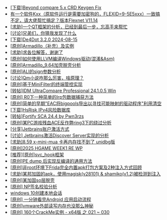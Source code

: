 + [[下载]Beyond compare 5.x CRD Keygen Fix](https://bbs.kanxue.com/thread-285468.htm)
+ [有一个软件Kxx（原软件运行是需要加密狗的，FLEXID=9-5E5xxx）一致搞不定，请大佬帮忙搞定？版本Flexnet V11.14](https://bbs.kanxue.com/thread-279161.htm)
+ [[求助]一个QT框架的分析，已经到最后一步，忘高手来帮忙](https://bbs.kanxue.com/thread-280877.htm)
+ [[讨论]兄弟们，你猜我发现了什么](https://bbs.kanxue.com/thread-285293.htm)
+ [[下载]De4Dot 3.2.0 2024-08-15](https://bbs.kanxue.com/thread-285295.htm)
+ [[原创]Armadillo（补充）及实例](https://bbs.kanxue.com/thread-285520.htm)
+ [[求助]求各位解答，谢谢了](https://bbs.kanxue.com/thread-285519.htm)
+ [[原创]如何使用LLVM编译Windows驱动(混淆&Asm)](https://bbs.kanxue.com/thread-262737.htm)
+ [[原创]Armadillo_9.64加壳脱壳分析](https://bbs.kanxue.com/thread-284527.htm)
+ [[原创]ALI的sign参数分析](https://bbs.kanxue.com/thread-284292.htm)
+ [[讨论]Qm小说咋那么厉害，啥原理？](https://bbs.kanxue.com/thread-285522.htm)
+ [[原创]基于MiniFilter的终端管控实现](https://bbs.kanxue.com/thread-285447.htm)
+ [[转帖]IDM UltraCompare Professional 24.1.0.5 Win](https://bbs.kanxue.com/thread-285521.htm)
+ [[原创] R0下一种简单的Irp包数据捕获方法](https://bbs.kanxue.com/thread-285317.htm)
+ [[原创]简单的早期"EAC将bigpools导出以寻找可能映射的驱动程序"利用清空](https://bbs.kanxue.com/thread-285355.htm)
+ [[下载]HsRisk IPv4风险数据库](https://bbs.kanxue.com/thread-285213.htm)
+ [[转帖]Fortify SCA 24.4 by Pwn3rzs](https://bbs.kanxue.com/thread-285524.htm)
+ [[原创]某PC游戏残血ACE反作弊ring3下的绕过分析](https://bbs.kanxue.com/thread-284667.htm)
+ [[分享]Jetbrains账户激活方式](https://bbs.kanxue.com/thread-284298.htm)
+ [[讨论] Jetbrains激活Discover Server实现的分析](https://bbs.kanxue.com/thread-283941.htm)
+ [[求助]8.59 x-mini-mua  卡再内存找不到了  unidbg版](https://bbs.kanxue.com/thread-285515.htm)
+ [[原创]2025 HGAME WEEK1 RE WP](https://bbs.kanxue.com/thread-285536.htm)
+ [[推荐][原创]svc_hook框架](https://bbs.kanxue.com/thread-284713.htm)
+ [[原创]PE dump 后实现反编译的通用方法](https://bbs.kanxue.com/thread-284958.htm)
+ [[原创]非root环境下Frida完全内置apk打包方案及2种注入方式回顾](https://bbs.kanxue.com/thread-284482.htm)
+ [[求助]某邦加固的apk，使用magisk(v28101) & shamiko(v1.2)被检测到注入](https://bbs.kanxue.com/thread-284946.htm)
+ [[原创]某加固so层脱壳](https://bbs.kanxue.com/thread-285539.htm)
+ [[原创] NP签名校验分析](https://bbs.kanxue.com/thread-285472.htm)
+ [windows 10创建本地会话](https://bbs.kanxue.com/thread-285538.htm)
+ [[原创] 一分钟看完Android 应用启动流程](https://bbs.kanxue.com/thread-284686.htm)
+ [[原创]vmware外部读写内存也没那么神秘](https://bbs.kanxue.com/thread-284956.htm)
+ [[原创] 160个CrackMe实例 - x64版 之 021 ~ 030](https://bbs.kanxue.com/thread-285540.htm)
